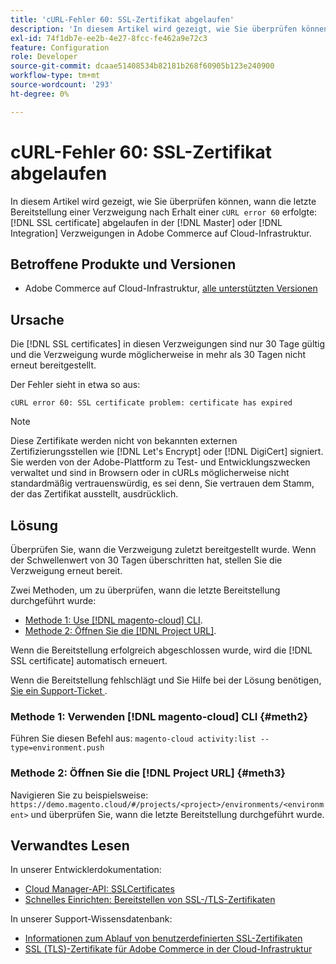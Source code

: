 ```yaml
---
title: 'cURL-Fehler 60: SSL-Zertifikat abgelaufen'
description: 'In diesem Artikel wird gezeigt, wie Sie überprüfen können, wann die letzte Bereitstellung einer Verzweigung nach Erhalt eines cURL-Fehlers 60 erfolgte: SSL-Zertifikat ist in den Master- oder Integrationsverzweigungen in Adobe Commerce in der Cloud-Infrastruktur abgelaufen.'
exl-id: 74f1db7e-ee2b-4e27-8fcc-fe462a9e72c3
feature: Configuration
role: Developer
source-git-commit: dcaae51408534b82181b268f60905b123e240900
workflow-type: tm+mt
source-wordcount: '293'
ht-degree: 0%

---
```


# cURL-Fehler 60: SSL-Zertifikat abgelaufen

In diesem Artikel wird gezeigt, wie Sie überprüfen können, wann die letzte Bereitstellung einer Verzweigung nach Erhalt einer `cURL error 60` erfolgte: [!DNL SSL certificate] abgelaufen in der [!DNL Master] oder [!DNL Integration] Verzweigungen in Adobe Commerce auf Cloud-Infrastruktur.

## Betroffene Produkte und Versionen

* Adobe Commerce auf Cloud-Infrastruktur, [alle unterstützten Versionen](https://magento.com/sites/default/files/magento-software-lifecycle-policy.pdf)

## Ursache

Die [!DNL SSL certificates] in diesen Verzweigungen sind nur 30 Tage gültig und die Verzweigung wurde möglicherweise in mehr als 30 Tagen nicht erneut bereitgestellt.

Der Fehler sieht in etwa so aus:

```cURL
cURL error 60: SSL certificate problem: certificate has expired
```

>[!NOTE]
>
>Diese Zertifikate werden nicht von bekannten externen Zertifizierungsstellen wie [!DNL Let's Encrypt] oder [!DNL DigiCert] signiert. Sie werden von der Adobe-Plattform zu Test- und Entwicklungszwecken verwaltet und sind in Browsern oder in cURLs möglicherweise nicht standardmäßig vertrauenswürdig, es sei denn, Sie vertrauen dem Stamm, der das Zertifikat ausstellt, ausdrücklich.

## Lösung

Überprüfen Sie, wann die Verzweigung zuletzt bereitgestellt wurde. Wenn der Schwellenwert von 30 Tagen überschritten hat, stellen Sie die Verzweigung erneut bereit.

Zwei Methoden, um zu überprüfen, wann die letzte Bereitstellung durchgeführt wurde:

* [Methode 1: Use [!DNL magento-cloud] CLI](#meth2).
* [Methode 2: Öffnen Sie die  [!DNL Project URL]](#meth3).

Wenn die Bereitstellung erfolgreich abgeschlossen wurde, wird die [!DNL SSL certificate] automatisch erneuert.

Wenn die Bereitstellung fehlschlägt und Sie Hilfe bei der Lösung benötigen, [ Sie ein Support-Ticket ](https://experienceleague.adobe.com/docs/commerce-knowledge-base/kb/help-center-guide/magento-help-center-user-guide.html?lang=de#submit-ticket).

### Methode 1: Verwenden [!DNL magento-cloud] CLI {#meth2}

Führen Sie diesen Befehl aus: `magento-cloud activity:list --type=environment.push`

### Methode 2: Öffnen Sie die [!DNL Project URL] {#meth3}

Navigieren Sie zu beispielsweise: `https://demo.magento.cloud/#/projects/<project>/environments/<environment>` und überprüfen Sie, wann die letzte Bereitstellung durchgeführt wurde.

## Verwandtes Lesen

In unserer Entwicklerdokumentation:

* [Cloud Manager-API: SSLCertificates](https://developer.adobe.com/experience-cloud/cloud-manager/reference/api/#tag/SSLCertificates)
* [Schnelles Einrichten: Bereitstellen von SSL-/TLS-Zertifikaten](https://experienceleague.adobe.com/de/docs/commerce-cloud-service/user-guide/cdn/setup-fastly/fastly-configuration#provision-ssltls-certificates)

In unserer Support-Wissensdatenbank:

* [Informationen zum Ablauf von benutzerdefinierten SSL-Zertifikaten](https://experienceleague.adobe.com/docs/commerce-knowledge-base/kb/troubleshooting/miscellaneous/custom-ssl-certificate-expiration-information.html?lang=de)
* [SSL (TLS)-Zertifikate für Adobe Commerce in der Cloud-Infrastruktur](https://experienceleague.adobe.com/docs/commerce-knowledge-base/kb/how-to/ssl-tls-certificates-for-magento-commerce-cloud-faq.html?lang=de)
